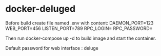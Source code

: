 # docker-deluged

Before build create file named .env with content:
  DAEMON_PORT=123
  WEB_PORT=456
  LISTEN_PORT=789
  RPC_LOGIN=<Your favourite login>
  RPC_PASSWORD=<Your mega password>

Then run docker-compose up -d to build image and start the container.

Default password for web interface : deluge
